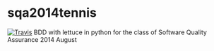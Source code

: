 sqa2014tennis
=============
[![Travis](https://travis-ci.org/amgdark/sqa2014tennis.svg)](https://travis-ci.org/amgdark/sqa2014tennis.svg)
BDD with lettuce in python for the class of Software Quality Assurance 2014 August

